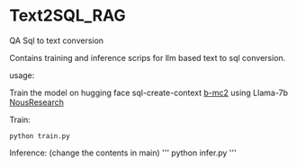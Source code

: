 # Text2SQL_RAG

QA Sql to text conversion

Contains training and inference scrips for llm based text to sql conversion.

usage:

Train the model on hugging face sql-create-context [b-mc2](https://huggingface.co/datasets/b-mc2/sql-create-context) using Llama-7b [NousResearch](https://huggingface.co/NousResearch/CodeLlama-7b-hf)

Train:
```
python train.py
```

Inference: (change the contents in main)
'''
python infer.py
'''


